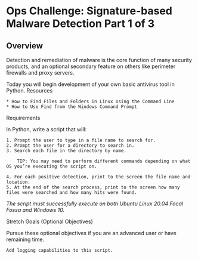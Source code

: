 # Ops Challenge: Signature-based Malware Detection Part 1 of 3
## Overview

Detection and remediation of malware is the core function of many security products, and an optional secondary feature on others like perimeter firewalls and proxy servers.

Today you will begin development of your own basic antivirus tool in Python.
Resources

    * How to Find Files and Folders in Linux Using the Command Line
    * How to Use Find from the Windows Command Prompt

Requirements

In Python, write a script that will:

    1. Prompt the user to type in a file name to search for.
    2. Prompt the user for a directory to search in.
    3. Search each file in the directory by name.

        TIP: You may need to perform different commands depending on what OS you’re executing the script on.

    4. For each positive detection, print to the screen the file name and location.
    5. At the end of the search process, print to the screen how many files were searched and how many hits were found.

_The script must successfully execute on both Ubuntu Linux 20.04 Focal Fossa and Windows 10._ 

Stretch Goals (Optional Objectives)

Pursue these optional objectives if you are an advanced user or have remaining time.

    Add logging capabilities to this script.
